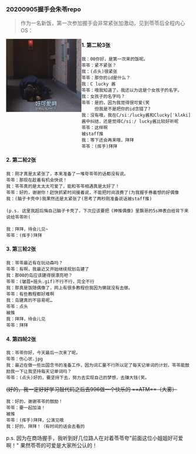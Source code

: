 ### 20200905握手会朱苓repo

> 作为一名新饭，第一次参加握手会非常紧张加激动，见到苓苓后全程内心OS：

<img src="20200905.JPG" alt="_20200903_095711" style="zoom:65%;" align="left" />

#### 1.   第二轮3张 #### 

	我：00你好，是第一次来的饭呢。
	苓苓：紧不紧张？
	我：(点头)很紧张
	苓苓：那你的id是什么？
	我：C lucky 酱
	苓苓：哦我知道了，我还以为这是个女孩子的名字。
	我：女孩子的名字吗？
	苓苓：是的，因为我觉得很可爱(笑
	     但我是不是把你的id念错了?
	我：没有哦，我在C/siː/lucky酱和Clucky[ˈklʌki]酱中纠结，还是觉得C/siː/ lucky酱比较好听呢
	苓苓：这样啊
	被staff推
	我：等下还会再来哦，拜拜
	苓苓：(挥手)拜拜



#### 2.   第二轮2张

```
我：刚才真是太紧张了，本来准备了一堆夸苓苓的话都没有说。
苓苓：那现在趁着有机会快说！
我：苓苓真的是太太太可爱了，能和苓苓相遇真是太好了！
苓苓：好的，谢谢你！赶快抓紧时间接着说，不能把时间浪费了(为我握手券着想的好偶像
我：(脑子卡壳中)我果然还是太紧张了(思考了两秒刚准备说话被staff推)

(p.s. 这里我超后悔自己脑子卡壳了，下次应该要把《神推偶像》里飘哥的5s神表白给背下来说给苓苓听(

我：拜拜，待会儿见~
苓苓：(挥手)拜拜
```



#### 3.   第三轮2张

```
我：苓苓最近有在玩动森吗？
苓苓：有啊，我最近又开始继续规划岛建了
我：那00的岛应该建得很漂亮吧？
苓苓：(皱眉+摇头.gif)不行不行，完全不行
我：那真是饭随偶像了，网上有很多教程但我因为懒就没有去做。
苓苓：有些教程都好难啊
我：岛建真的不容易呢…
苓苓：点头
被推
我：拜拜，待会儿见
苓苓：拜拜
```



#### 4.   第四轮2张

```
我：苓苓你好，今天最后一次来了呢。
苓苓：伤心状.jpg
我：最近在做一些出国念书的准备工作，因为词汇量不行所以定了每天记单词的计划，苓苓能鼓励我一下让我坚持每天记单词吗？
苓苓：(点头)好的，要坚持下去，努力去实现自己的梦想，去赚大钱(笑。
```

 ~~(好的，我一定好好学习敲代码之后去996做一个快乐的 ==ATM==（大雾）~~

```
我：好的，谢谢苓苓的鼓励！
苓苓：要一起加油！
被推
苓苓：(挥手)拜拜，公演见哦
我：好的，拜拜！（有时间的话会去看的
```

p.s.  因为在商场握手，我听到好几位路人在对着苓苓夸"前面这位小姐姐好可爱啊！" 果然苓苓的可爱是大家所公认的！

